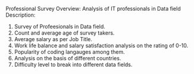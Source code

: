 Professional Survey
Overview: Analysis of IT professionals in Data field
Description:
1. Survey of Profeesionals in Data field.
2. Count and average age of survey takers.
3. Average salary as per Job Title.
4. Work life balance and salary satisfaction analysis on the rating of 0-10.
5. Popularity of coding langauges among them.
6. Analysis on the basis of different countries.
7. Difficulty level to break into different data fields.
